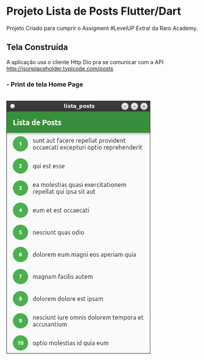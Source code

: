 # Projeto Lista de Posts Flutter/Dart

Projeto Criado para cumprir o Assigment #LevelUP Extra! da Raro Academy.


## Tela Construída

A aplicação usa o cliente Http Dio pra se comunicar com a API http://jsonplaceholder.typicode.com/posts

### - Print de tela Home Page
<br/>
<img src="./assets/img/lista_posts.png" alt="Print da tela do Home Page"/>
<br/>

